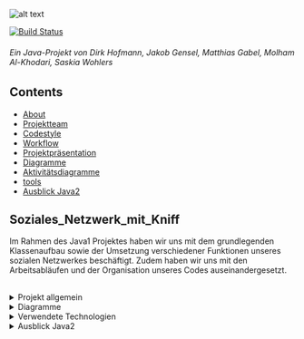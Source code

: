 ![alt text]( https://cdn.discordapp.com/attachments/783318437384552521/793117042214567946/locsterw3_2.png "Logo Title Text 1")

[![Build Status](https://github.com/fh-erfurt/Java1-Locster/workflows/build/badge.svg)](https://github.com/fh-erfurt/Java1-Locster/actions)

###### Ein Java-Projekt von Dirk Hofmann, Jakob Gensel, Matthias Gabel, Molham Al-Khodari, Saskia Wohlers

## Contents

- [About](#Soziales_Netzwerk_mit_Kniff)
- [Projektteam](#Soziales_Netzwerk_mit_Kniff)
- [Codestyle](#Codestyle)
- [Workflow](#Soziales_Netzwerk_mit_Kniff)
- [Projektpräsentation](#Soziales_Netzwerk_mit_Kniff)
- [Diagramme](#Diagramme)
- [Aktivitätsdiagramme](#)
- [tools](#Tools)
- [Ausblick Java2](#AusblickJava2)

## Soziales_Netzwerk_mit_Kniff
Im Rahmen des Java1 Projektes haben wir uns mit dem grundlegenden Klassenaufbau sowie der Umsetzung verschiedener Funktionen unseres sozialen Netzwerkes beschäftigt. Zudem haben wir uns mit den Arbeitsabläufen und der Organisation unseres Codes auseinandergesetzt. <br>
<br>
<details>
<summary>Projekt allgemein</summary><br>

Das Projekt Locster wird ein soziales Netzwerk in dem verschiedene Nutzer sich kennenlernen, gegenseitig als Freunde hinzufügen, miteinander chatten und Gästebucheinträge schreiben können. 

### Projektteam

* **Dirk Hofmann** - [Profil](https://github.com/Munchkin129)
* **Jakob Gensel** - [Profil](https://github.com/bro-scientist)
* **Matthias Gabel** - [Profil](https://github.com/f0rkster)
* **Molham Al-Khodari** - [Profil](https://github.com/Molham321)
* **Saskia Wohlers** - [Profil](https://github.com/schnoernja)

<details>
<summary>Codestyle</summary>
	
## Codestyle
<br>
1. Sprache<br>
<br>
<ul>
<li>Code und Kommentare werden in englisch verfasst.</li>
</ul>
<br>
2. Klassen<br>
<br>
<ul>
	<li>Klassen werden in der Ordnerstruktur unter <strong>src/main...</strong> angelegt.</li>
	<li>Klassenname sowie Dateiname werden in <strong>UpperCamelCase</strong> geschrieben</li>
<li>Beispiel: ClassName.java</li>
<li>Die Strukturierungen der Klassen sehen wie folgt:</li>
</ul>

 <br>
 
    1. Enum
    2. Konstanten und Klassenvariablen 
    3. Variablen
    4. Konstruktor
    5. abstrakte Methoden
    6. Methoden
    7. Getter & Setter
    
 - Die Sektionen werden jeweilig mit folgendem Kommentar initiiert:
<br>
 
    /*
    ===================================
    == Sektionsname
    ===================================
    */

<br>
3. Methoden<br>
<br>
<ul>
	<li>Methodennamen werden in <strong>lowerCamelCase</strong> geschrieben</li>
<li>Beispiel: methodName</li>
</ul>

 
<br>
4. Variablen<br>
<br>
<ul>
	<li>Variablen werden in <strong>lowerCamelCase</strong> geschrieben</li>
<li>Beispiel: variablenName</li>
	<li>Der Gültigkeitsbereich der Variablen wird standartgemäß als <strong>private</strong> deklariert.<br>
		Innerhalb der Klasse wird auf die Variablen mit <strong>this.</strong> zugegriffen.<br>
		Außerhalb der Klasse wird dann folglich mit <strong>Settern & Gettern</strong> auf die Variablen zugegriffen.<br>
		Anhand der <strong>Settern & Gettern</strong> erkennt man somit auch die Zugriffsrechte.<br>
Mit einem triftigen Grund kann von der Regelung abgewichen werden.</li>
</ul>
<br>
5. Kommentar<br>
<br>
<ul>
<li>Am Anfang einer jeder Datei hinterlässt der Bearbeiter eine Signatur die wie folgt aussieht.</li>
</ul>
<br>
 
    /*
    ===================================
    == Max Mustermann
    ===================================
    */

<br>
<ul>
	<li>Methoden und Klassen werden über den Bezeichner kommentiert und wie folgt initiiert</li>
 </ul>
<br>

    Allgemeines Beispiel
    /**
     *Comment
     * @param argument explanation what the argument do
     * @return explanation what the method do
     */
     
    Konkretes Beispiel
    /**
     * Marks a messsage as read by the reading user and returns the message text.
     * @param reader user, who is reading the message
     * @return the text the message contains
     */
     
<br>
die IDE IntelliJ sollte hier den Anwender unterstützen.
<br>
6. Tests<br>
<br>
<ul>
	<li>Test-Klassen werden in der Ordnerstrukter unter <strong>src/test...</strong> angelegt.</li>
	<li>Test sowie Dateiname werden in <strong>UpperCamelCase</strong> geschrieben und enden mit dem Suffix "Test"</li>
<li>Beispiel: ClassNameTest.java</li>
	<li>Die Tests sollen einen aussagekräftigen Bezeichner erhalten und sind wie folgt aufgebaut</li>
</ul>
<br>
 
    @Test
    void exact_explanation_what_the_test_should_do()
    {
        // Given
	int example1 = 0;
	// When
	int result = example1.succ();
	// Then
	assertEquals(1, result);
    }

<br>
7. Enum<br>
<br>
<ul>
	<li>Enums werden in <strong>UpperCamelCase</strong> geschrieben</li>
	<li>Beispiel für Enum:</li>
</ul>
<br>

    /*
    ===================================
    == ENUM
    ===================================
    */
      enum Example
      {
             value1,
             value2,
             value3
      }
    /*
    ===================================
    == VARIABLE
    ===================================
    */
    
    private Example example = Example.value1;
     
<br>

</details>

<details>
<summary>Workflow</summary>
	
## Workflow

Wie wird gearbeitet?

1. Teambesprechung zu nötigen Änderungen jede Woche Donnerstag (ggf. öfter)
2. Issue zu Bug/Feature erstellen
3. Aufgabe/Issue zuweisen
4. Branch erstellen
5. Issue bearbeiten
6. Tests erstellen/bzw. anpassen
7. Branch pushen & Pull Request
8. Branch mergen & löschen

</details>

## Projektpräsentation
 <a href="https://github.com/fh-erfurt/Java1-Locster/blob/mal-readme/Projektdokumentation/Team%20%26%20Project%20Vorstellen.pdf">Team & Project vorstellen</a> <br>
 <a href="https://github.com/fh-erfurt/Java1-Locster/blob/mal-readme/Projektdokumentation/Team%20%26%20Project%20Vorstellen.pdf">Project zwischenpräsentation</a> <br>
 <a href="https://github.com/fh-erfurt/Java1-Locster/blob/mal-readme/Projektdokumentation/Team%20%26%20Project%20Vorstellen.pdf">Project finale präsentation</a> <br>
</details>

<details>
<summary>Diagramme</summary><br>
	
## Diagramme
	
## Klassendiagramm <br>
	
enthält logische Struktur von Daten geteilt in verschiedene Packages und jede Package hat die logische verbundene Klassen.
	
![Klassendiagramm](https://github.com/fh-erfurt/Java1-Locster/blob/main/Projektdokumentation/screenshot/klassendiagramm.png) <br>


<details>
<summary>Chat Package</summary><br>
	
![chat](https://github.com/fh-erfurt/Java1-Locster/blob/main/Projektdokumentation/screenshot/chat.png) <br>

</details>

<details>
<summary>Friend Package</summary><br>
	
Im Package "Friends" befindet sich die Freundesverwaltung.
Die Klasse FriendList ist der Mittelpunkt.
Jeder User hat eine ArrayList "acceptedFriends", in der die bestätigten Freundschaften hinterlegt sind und eine ArrayList "waitingFriends", in der gesendete und empfangene Freundschaftsanfragen zu finden sind.
Beide ArrayListen werden einmalig beim Erstellen eines neuen Users angelegt.
Die Klasse FriendListItem dient als Eintrag in der ArrayList "acceptedFriends", während die Klasse FriendRequest Eintrag in der ArrayList "waitingFriends" ist.
Die beiden Exceptions "CannotSendFriendRequestException" und "CannotAcceptFriendRequestException" werden in Methoden in der FriendList verwendet.
User haben die Grundlegenden Fähigkeiten, anderen Usern Freundschaftsanfragen zu schicken, Freundschaftsanfragen zu akzeptieren oder zu verweigern und bestätigte Freunde zu entfernen.
Freundschaftsanfragen werden beim Absender und beim Empfänger gespeichert. User können selbst geschickte Anfragen nicht annehmen, diese aber zurückziehen (ablehnen). Empfangene Freundschaftsanfragen können angenommen oder abgelehnt werden. In dieser frühen Phase des Programms kann dieselbe Anfrage mehrfach verschickt werden, dies wird später nicht mehr möglich sein und wird an einer anderen Stelle vorraussichtlich im Front End behandelt.
Bei bestätigten Freundschaften wird der andere User mit einem Zeitstempel, wann die Freundschaft angenommen wurde, gespeichert.
	
![friend](https://github.com/fh-erfurt/Java1-Locster/blob/main/Projektdokumentation/screenshot/friend.png) <br>

</details>

<details>
<summary>Guestbook Package</summary><br>
	
![guestbook](https://github.com/fh-erfurt/Java1-Locster/blob/main/Projektdokumentation/screenshot/guestbook.png) <br>

</details>

<details>
<summary>User Package</summary><br>
	
![user1](https://github.com/fh-erfurt/Java1-Locster/blob/main/Projektdokumentation/screenshot/user1.png) <br>
![user2](https://github.com/fh-erfurt/Java1-Locster/blob/main/Projektdokumentation/screenshot/user2.png) <br>

</details>

<details>
<summary>Exceptions & ValidationUtility package</summary><br>
	
enthält logische Struktur von Daten geteilt in verschiedene Packages und jede Package hat die logische verbundene Klassen.
	
![rest](https://github.com/fh-erfurt/Java1-Locster/blob/main/Projektdokumentation/screenshot/exceptions%26validation.png) <br>

</details>
	
### Aktivitätsdiagramme

<details>
<summary>registerUser</summary><br>

Die Funktion <strong>registerUser</strong> legt einen User an. Hierfür ruft sie weitere Funktionen auf, damit die Eingaben des neuen Nutzers auch den gültigen Anforderungen entsprechen.

<strong>checkEmail</strong> überprüft die E-Mail-Adresse auf "@"-Zeichen und Eindeutigkeit.
![registerUsercheckemail](https://cdn.discordapp.com/attachments/783318437384552521/805088682809098250/Screenshot_143.png) <br>

<strong>checkPassword</strong> überprüft das Passwort auf die benötigten Zeichen/-Anzahl und Sonderzeichen.
![validemail](https://cdn.discordapp.com/attachments/783318437384552521/805088723191988224/Screenshot_148.png) <br>

<strong>checkUsername</strong> überprüft den Benutzernamen auf genügend Zeichen.
![validusername](https://cdn.discordapp.com/attachments/783318437384552521/805088754536284180/Screenshot_149.png) <br>

	
</details>
<hr>
</details>


<details>
<summary>Verwendete Technologien</summary>
	
## tools

* Entwicklertools
   <br>
   <a id="intellij-logo" href="https://www.jetbrains.com/idea/"><img src="https://daviddelatorre.me/wp-content/uploads/2017/06/intellij.png" height=40></a>
   <br>
   <a id="maven-logo" href="https://maven.apache.org/"><img src="https://upload.wikimedia.org/wikipedia/commons/thumb/0/0b/Maven_logo.svg/512px-Maven_logo.svg.png" height=40>	    </a>
   <br>
   <a id="junit-logo" href="https://junit.org/junit5/"><img src="https://junit.org/junit4/images/junit5-banner.png" height=40></a>
   
   
* Diagramme
   <br>
   <a id="lucidchart-logo" href="https://www.lucidchart.com"><img src="http://www.sbmarketingtools.com/wp-content/uploads/2016/04/lucidchart-logo.png" height=40></a>
   <br>
   <a id="miro-logo" href="https://miro.com/"><img src="https://www.underconsideration.com/brandnew/archives/miro_logo.png" height=40></a>
 
* Kommunikation
   <br>
   <a id="discord-logo" href="https://discord.com/"><img src="https://upload.wikimedia.org/wikipedia/commons/thumb/c/ca/Discord_Color_Text_Logo.svg/640px-Discord_Color_Text_Logo.svg.png" height=40></a>
	
</details>
<details>
<summary>Ausblick Java2</summary>
	
## #Ausblick_Java2

* Für das kommende Semester haben wir uns bereits folgende Ziele gesetzt:
    * **Datenbank für die Speicherung der Nutzerdaten**
    * **Nutzeroberfläche/Webseite**

</details>

